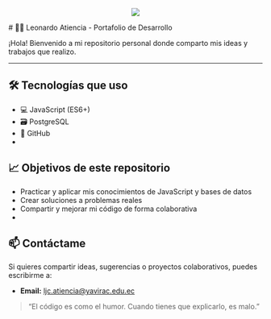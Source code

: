 <p align="center">
  <a href="https://github.com/DenverCoder1/readme-typing-svg"><img src="https://readme-typing-svg.herokuapp.com?lines=Me+Llamo+Leonardo+y+Me+Gusta+la+programación&center=true&width=500&height=60"></a>
</p>
# 👨‍💻 Leonardo Atiencia - Portafolio de Desarrollo

¡Hola! Bienvenido a mi repositorio personal donde comparto mis ideas y trabajos que realizo. 

---

## 🛠 Tecnologías que uso
- 💻 JavaScript (ES6+)
- 🗃️ PostgreSQL
- 🧠 GitHub
- 
## 📈 Objetivos de este repositorio
- Practicar y aplicar mis conocimientos de JavaScript y bases de datos
- Crear soluciones a problemas reales
- Compartir y mejorar mi código de forma colaborativa
- 
## 📫 Contáctame
Si quieres compartir ideas, sugerencias o proyectos colaborativos, puedes escribirme a:

- **Email:** ljc.atiencia@yavirac.edu.ec
  

> “El código es como el humor. Cuando tienes que explicarlo, es malo.” 
